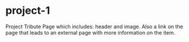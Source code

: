 # project-1
Project Tribute Page which includes: header and image. Also a link on the page that leads to an external page with more 
information on the item.
